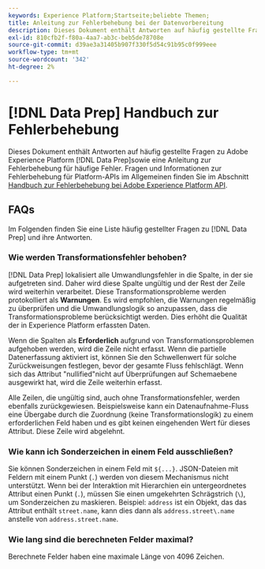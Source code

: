 ```yaml
---
keywords: Experience Platform;Startseite;beliebte Themen;
title: Anleitung zur Fehlerbehebung bei der Datenvorbereitung
description: Dieses Dokument enthält Antworten auf häufig gestellte Fragen zur Adobe Experience Platform-Datenvorbereitung.
exl-id: 810cfb2f-f80a-4aa7-ab3c-beb5de78708e
source-git-commit: d39ae3a31405b907f330f5d54c91b95c0f999eee
workflow-type: tm+mt
source-wordcount: '342'
ht-degree: 2%

---
```


# [!DNL Data Prep] Handbuch zur Fehlerbehebung

Dieses Dokument enthält Antworten auf häufig gestellte Fragen zu Adobe Experience Platform [!DNL Data Prep]sowie eine Anleitung zur Fehlerbehebung für häufige Fehler. Fragen und Informationen zur Fehlerbehebung für Platform-APIs im Allgemeinen finden Sie im Abschnitt [Handbuch zur Fehlerbehebung bei Adobe Experience Platform API](../landing/troubleshooting.md).

## FAQs

Im Folgenden finden Sie eine Liste häufig gestellter Fragen zu [!DNL Data Prep] und ihre Antworten.

### Wie werden Transformationsfehler behoben?

[!DNL Data Prep] lokalisiert alle Umwandlungsfehler in die Spalte, in der sie aufgetreten sind. Daher wird diese Spalte ungültig und der Rest der Zeile wird weiterhin verarbeitet. Diese Transformationsprobleme werden protokolliert als **Warnungen**. Es wird empfohlen, die Warnungen regelmäßig zu überprüfen und die Umwandlungslogik so anzupassen, dass die Transformationsprobleme berücksichtigt werden. Dies erhöht die Qualität der in Experience Platform erfassten Daten.

Wenn die Spalten als **Erforderlich** aufgrund von Transformationsproblemen aufgehoben werden, wird die Zeile nicht erfasst. Wenn die partielle Datenerfassung aktiviert ist, können Sie den Schwellenwert für solche Zurückweisungen festlegen, bevor der gesamte Fluss fehlschlägt. Wenn sich das Attribut &quot;nullified&quot;nicht auf Überprüfungen auf Schemaebene ausgewirkt hat, wird die Zeile weiterhin erfasst.

Alle Zeilen, die ungültig sind, auch ohne Transformationsfehler, werden ebenfalls zurückgewiesen. Beispielsweise kann ein Datenaufnahme-Fluss eine Übergabe durch die Zuordnung (keine Transformationslogik) zu einem erforderlichen Feld haben und es gibt keinen eingehenden Wert für dieses Attribut. Diese Zeile wird abgelehnt.

### Wie kann ich Sonderzeichen in einem Feld ausschließen?

Sie können Sonderzeichen in einem Feld mit `${...}`. JSON-Dateien mit Feldern mit einem Punkt (`.`) werden von diesem Mechanismus nicht unterstützt. Wenn bei der Interaktion mit Hierarchien ein untergeordnetes Attribut einen Punkt (`.`), müssen Sie einen umgekehrten Schrägstrich (`\`), um Sonderzeichen zu maskieren. Beispiel: `address` ist ein Objekt, das das Attribut enthält `street.name`, kann dies dann als `address.street\.name` anstelle von `address.street.name`.

### Wie lang sind die berechneten Felder maximal?

Berechnete Felder haben eine maximale Länge von 4096 Zeichen.